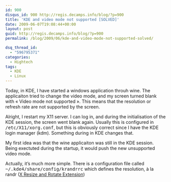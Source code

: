 ```yaml
---
id: 900
disqus_id: 900 http://regis.decamps.info/blog/?p=900
title: 'KDE and video mode not supported [SOLVED]'
date: 2009-06-07T19:08:44+00:00
layout: post
guid: http://regis.decamps.info/blog/?p=900
permalink: /blog/2009/06/kde-and-video-mode-not-supported-solved/

dsq_thread_id:
  - "596795371"
categories:
  - Hightech
tags:
  - KDE
  - Linux
---
```

Today, in KDE, I have started a windows application throuh wine. The applicaiton tried to change the video mode, and my screen turned blank with « Video mode not supported ». This means that the resolution or refresh rate are not supported by the screen. 

Alright, I restart my X11 server. I can log in, and during the initialisation of the KDE session, the screen went blank again. Usually this is configured in <tt>/etc/X11/xorg.conf</tt>, but this is obviously correct since I have the KDE login manager (kdm). Something during in KDE changes that.

My first idea was that the wine applicaiton was still in the KDE session. Being exectuted during the startup, it would push the new unsupported video mode.

Actually, it’s much more simple. There is a configuration file called <tt>~/.kde4/share/config/krandrrc</tt> which defines the resolution, à la randr ([X Resize and Rotate Extension](http://en.wikipedia.org/wiki/XRandR))
